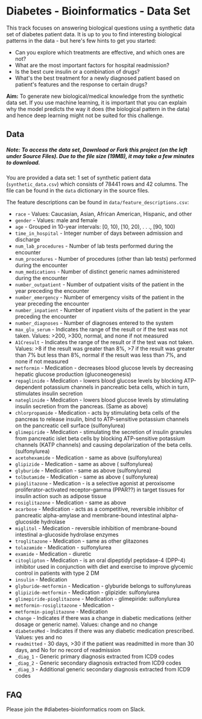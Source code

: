 # Diabetes - Bioinformatics - Data Set

This track focuses on answering biological questions using a synthetic data set of diabetes patient data.
It is up to you to find interesting biological patterns in the data - but here's few hints to get you started:

- Can you explore which treatments are effective, and which ones are not?
- What are the most important factors for hospital readmission? 
- Is the best cure insulin or a combination of drugs?
- What's the best treatment for a newly diagnosed patient based on patient's features and the response to certain drugs?

**Aim:** To generate new biological/medical knowledge from the synthetic data set. If you use machine learning, it is important that you can explain why the model predicts the way it does (the biological pattern in the data) and hence deep learning might not be suited for this challenge.

## Data

##### Note: To access the data set, Download or Fork this project (on the left under Source Files). Due to the file size (19MB), it may take a few minutes to download.

You are provided a data set: 1 set of synthetic patient data (`synthetic_data.csv`) which consists of 78441 rows and 42 columns. 
The file can be found in the `data` dictionary in the source files.

The feature descriptions can be found in `data/feature_descriptions.csv`: 

- `race` - Values: Caucasian, Asian, African American, Hispanic, and other
- `gender` - Values: male and female
- `age` - Grouped in 10-year intervals: [0, 10), [10, 20), . . ., [90, 100)
- `time_in_hospital` - Integer number of days between admission and discharge
- `num_lab_procedures` - Number of lab tests performed during the encounter
- `num_procedures` - Number of procedures (other than lab tests) performed during the encounter
- `num_medications` - Number of distinct generic names administered during the encounter
- `number_outpatient` - Number of outpatient visits of the patient in the year preceding the encounter
- `number_emergency` - Number of emergency visits of the patient in the year preceding the encounter
- `number_inpatient` - Number of inpatient visits of the patient in the year preceding the encounter
- `number_diagnoses` - Number of diagnoses entered to the system
- `max_glu_serum` - Indicates the range of the result or if the test was not taken. Values: >200, >300, normal, and none if not measured
- `A1Cresult` - Indicates the range of the result or if the test was not taken. Values: >8 if the result was greater than 8%, >7 if the result was greater than 7% but less than 8%, normal if the result was less than 7%, and none if not measured
- `metformin` - Medication - decreases blood glucose levels by decreasing hepatic glucose production (gluconeogenesis)
- `repaglinide` - Medication - lowers blood glucose levels by blocking ATP-dependent potassium channels in pancreatic beta cells, which in turn, stimulates insulin secretion
- `nateglinide` - Medication - lowers blood glucose levels by stimulating insulin secretion from the pancreas. (Same as above)
- `chlorpropamide` - Medication -  acts by stimulating beta cells of the pancreas to release insulin, bind to ATP-sensitive potassium channels on the pancreatic cell surface (sulfonylurea)
- `glimepiride` - Medication - stimulating the secretion of insulin granules from pancreatic islet beta cells by blocking ATP-sensitive potassium channels (KATP channels) and causing depolarization of the beta cells. (sulfonylurea)
- `acetohexamide` - Medication - same as above (sulfonylurea)
- `glipizide` - Medication - same as above ( sulfonylurea)
- `glyburide` - Medication - same as above (sulfonylurea)
- `tolbutamide` - Medication - same as above ( sulfonylurea)
- `pioglitazone` - Medication - is a selective agonist at peroxisome proliferator-activated receptor-gamma (PPAR??) in target tissues for insulin action such as adipose tissue
- `rosiglitazone` - Medication - same as above
- `acarbose` - Medication - acts as a competitive, reversible inhibitor of pancreatic alpha-amylase and membrane-bound intestinal alpha-glucoside hydrolase
- `miglitol` - Medication - reversible inhibition of membrane-bound intestinal a-glucoside hydrolase enzymes
- `troglitazone` - Medication - same as other glitazones
- `tolazamide` - Medication - sulfonylurea
- `examide` - Medication - diuretic
- `citoglipton` - Medication -  is an oral dipeptidyl peptidase-4 (DPP-4) inhibitor used in conjunction with diet and exercise to improve glycemic control in patients with type 2 DM
- `insulin` - Medication 
- `glyburide-metformin` - Medication - glyburide belongs to sulfonylureas
- `glipizide-metformin` - Medication - glipizide: sulfonylurea
- `glimepiride-pioglitazone` - Medication - glimepiride: sulfonylurea
- `metformin-rosiglitazone` - Medication - 
- `metformin-pioglitazone` - Medication
- `change` - Indicates if there was a change in diabetic medications (either dosage or generic name). Values: change and no change
- `diabetesMed` - Indicates if there was any diabetic medication prescribed. Values: yes and no
- `readmitted` - 30 days, >30 if the patient was readmitted in more than 30 days, and No for no record of readmission
- `_diag_1` - Generic primary diagnosis extracted from ICD9 codes
- `_diag_2` - Generic secondary diagnosis extracted from ICD9 codes
- `_diag_3` - Additional generic secondary diagnosis extracted from ICD9 codes

## FAQ
Please join the #diabetes-bioinformatics room on Slack.
